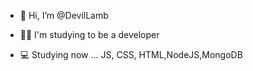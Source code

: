 - 🐑 Hi, I’m @DevilLamb
- 👩‍💻 I'm studying to be a developer

- 💻 Studying now ... JS, CSS, HTML,NodeJS,MongoDB

<!---
DevilLamb/DevilLamb is a ✨ special ✨ repository because its `README.md` (this file) appears on your GitHub profile.
You can click the Preview link to take a look at your changes.
--->
